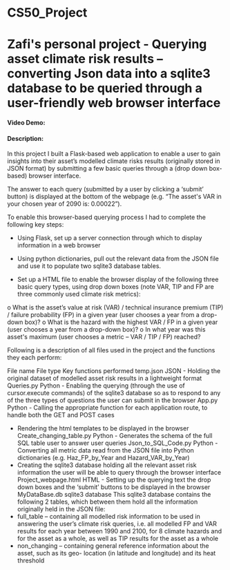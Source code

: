 # CS50_Project

# Zafi's personal project - Querying asset climate risk results – converting Json data into a sqlite3 database to be queried through a user-friendly web browser interface

#### Video Demo:  <URL HERE>
#### Description:

In this project I built a Flask-based web application to enable a user to gain insights into their asset’s modelled climate risks results (originally stored in JSON format) by submitting a few basic queries through a (drop down box-based) browser interface. 

The answer to each query (submitted by a user by clicking a ‘submit’ button) is displayed at the bottom of the webpage (e.g. “The asset's VAR in your chosen year of 2090 is: 0.00022”). 

To enable this browser-based querying process I had to complete the following key steps:

-	Using Flask, set up a server connection through which to display information in a web browser

-	Using python dictionaries, pull out the relevant data from the JSON file and use it to populate two sqlite3 database tables.

-	Set up a HTML file to enable the browser display of the following three basic query types, using drop down boxes (note VAR, TIP and FP are three commonly used climate risk metrics):

o	What is the asset’s value at risk (VAR) / technical insurance premium (TIP) / failure probability (FP) in a given year (user chooses a year from a drop-down box)?
o	What is the hazard with the highest VAR / FP in a given year (user chooses a year from a drop-down box)?
o	In what year was this asset's maximum (user chooses a metric – VAR / TIP / FP) reached?

Following is a description of all files used in the project and the functions they each perform:

File name	File type	Key functions performed
temp.json	JSON	-	Holding the original dataset of modelled asset risk results in a lightweight format
Queries.py	Python	-	Enabling the querying (through the use of cursor.execute commands) of the sqlite3 database so as to respond to any of the three types of questions the user can submit in the browser
App.py	Python	-	Calling the appropriate function for each application route, to handle both the GET and POST cases 
-	Rendering the html templates to be displayed in the browser
Create_changing_table.py	Python	-	Generates the schema of the full SQL table user to answer user queries
Json_to_SQL_Code.py	Python	-	Converting all metric data read from the JSON file into Python dictionaries (e.g. Haz_FP_by_Year and Hazard_VAR_by_Year)
-	Creating the sqlite3 database holding all the relevant asset risk information the user will be able to query through the browser interface
Project_webpage.html	HTML	-	Setting up the querying text the drop down boxes and the ‘submit’ buttons to be displayed in the browser 
MyDataBase.db	sqlite3 database	This sqlite3 database contains the following 2 tables, which between them hold all the information originally held in the JSON file:
-	full_table – containing all modelled risk information to be used in answering the user’s climate risk queries, i.e. all modelled FP and VAR results for each year between 1990 and 2100, for 8 climate hazards and for the asset as a whole, as well as TIP results for the asset as a whole
-	non_changing – containing general reference information about the asset, such as its geo- location (in latitude and longitude) and its heat threshold 




